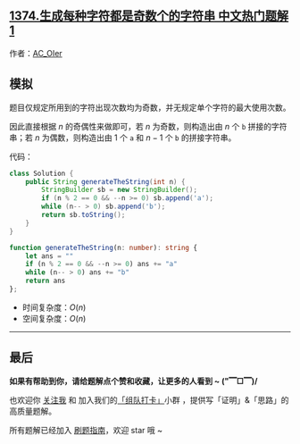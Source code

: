 ## [1374.生成每种字符都是奇数个的字符串 中文热门题解1](https://leetcode.cn/problems/generate-a-string-with-characters-that-have-odd-counts/solutions/100000/by-ac_oier-i74n)

作者：[AC_OIer](https://leetcode.cn/u/AC_OIer)

## 模拟

题目仅规定所用到的字符出现次数均为奇数，并无规定单个字符的最大使用次数。

因此直接根据 $n$ 的奇偶性来做即可，若 $n$ 为奇数，则构造出由 $n$ 个 `b` 拼接的字符串；若 $n$ 为偶数，则构造出由 $1$ 个 `a` 和 $n - 1$ 个 `b` 的拼接字符串。 

代码：
```Java []
class Solution {
    public String generateTheString(int n) {
        StringBuilder sb = new StringBuilder();
        if (n % 2 == 0 && --n >= 0) sb.append('a');
        while (n-- > 0) sb.append('b');
        return sb.toString();
    }
}
```
```TypeScript []
function generateTheString(n: number): string {
    let ans = ""
    if (n % 2 == 0 && --n >= 0) ans += "a"
    while (n-- > 0) ans += "b"
    return ans
};
```
* 时间复杂度：$O(n)$
* 空间复杂度：$O(n)$

---

## 最后

**如果有帮助到你，请给题解点个赞和收藏，让更多的人看到 ~ ("▔□▔)/**

也欢迎你 [关注我](https://oscimg.oschina.net/oscnet/up-19688dc1af05cf8bdea43b2a863038ab9e5.png) 和 加入我们的[「组队打卡」](https://leetcode-cn.com/u/ac_oier/)小群 ，提供写「证明」&「思路」的高质量题解。

所有题解已经加入 [刷题指南](https://github.com/SharingSource/LogicStack-LeetCode/wiki)，欢迎 star 哦 ~